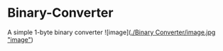 # Binary-Converter
A simple 1-byte binary converter
![image]([./Binary Converter/image.jpg "image"](https://github.com/Leo0862/Binary-Converter/blob/master/Binary%20Converter/image/image.jpg?raw=true))

